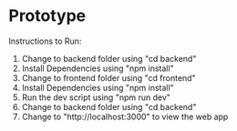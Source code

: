 # Prototype

Instructions to Run:

1. Change to backend folder using "cd backend"
2. Install Dependencies using "npm install"
3. Change to frontend folder using "cd frontend"
4. Install Dependencies using "npm install"
5. Run the dev script using "npm run dev"
6. Change to backend folder using "cd backend"
7. Change to "http://localhost:3000" to view the web app
